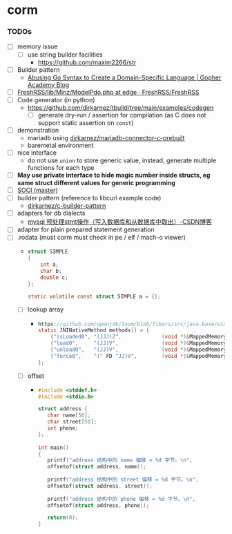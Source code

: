 corm
====
### TODOs
- [ ] memory issue
  - [ ] use string builder facilities
    - https://github.com/maxim2266/str
- [ ] Builder pattern
  - [Abusing Go Syntax to Create a Domain-Specific Language | Gopher Academy Blog](https://blog.gopheracademy.com/advent-2016/go-syntax-for-dsls/)
- [ ] [FreshRSS/lib/Minz/ModelPdo.php at edge · FreshRSS/FreshRSS](https://github.com/FreshRSS/FreshRSS/blob/edge/lib/Minz/ModelPdo.php)
- [ ] Code generator (in python)
  - https://github.com/dirkarnez/tbuild/tree/main/examples/codegen
    - [ ] generate dry-run / assertion for compilation (as C does not support static assertion on `const`) 
- [ ] demonstration
  - mariadb using [dirkarnez/mariadb-connector-c-prebuilt](https://github.com/dirkarnez/mariadb-connector-c-prebuilt)
  - baremetal environment
- [ ] nice interface
  - do not use `union` to store generic value, instead, generate multiple functions for each type
- [ ] **May use private interface to hide magic number inside structs, eg same struct different values for generic programming**
- [ ] [SOCI (master)](https://soci.sourceforge.net/doc/master/)
- [ ] builder pattern (reference to libcurl example code)
  - [dirkarnez/c-builder-pattern](https://github.com/dirkarnez/c-builder-pattern)
- [ ] adapters for db dialects
  - [mysql 预处理stmt操作（写入数据库和从数据库中取出）-CSDN博客](https://blog.csdn.net/v6543210/article/details/103220593)
- [ ] adapter for plain prepared statement generation
- [ ] .rodata (must corm must check in pe / elf / mach-o viewer)
  - ```c
    struct SIMPLE
    {
        int a;
        char b;
        double c;
    };
    
    static volatile const struct SIMPLE a = {};
    ```
  - [ ] lookup array
    - ```c
      https://github.com/openjdk/loom/blob/fibers/src/java.base/windows/native/libnio/MappedMemoryUtils.c
      static JNINativeMethod methods[] = {
          {"isLoaded0", "(JJJ)Z",             (void *)&MappedMemoryUtils_isLoaded0},
          {"load0",     "(JJ)V",              (void *)&MappedMemoryUtils_load0},
          {"unload0",   "(JJ)V",              (void *)&MappedMemoryUtils_unload0},
          {"force0",    "(" FD "JJ)V",        (void *)&MappedMemoryUtils_force0},
      };
      ``` 
  - [ ] offset
    - ```c
      #include <stddef.h>
      #include <stdio.h>
      
      struct address {
         char name[50];
         char street[50];
         int phone;
      };
         
      int main()
      {
         printf("address 结构中的 name 偏移 = %d 字节。\n",
         offsetof(struct address, name));
         
         printf("address 结构中的 street 偏移 = %d 字节。\n",
         offsetof(struct address, street));
         
         printf("address 结构中的 phone 偏移 = %d 字节。\n",
         offsetof(struct address, phone));
      
         return(0);
      }
      ```
